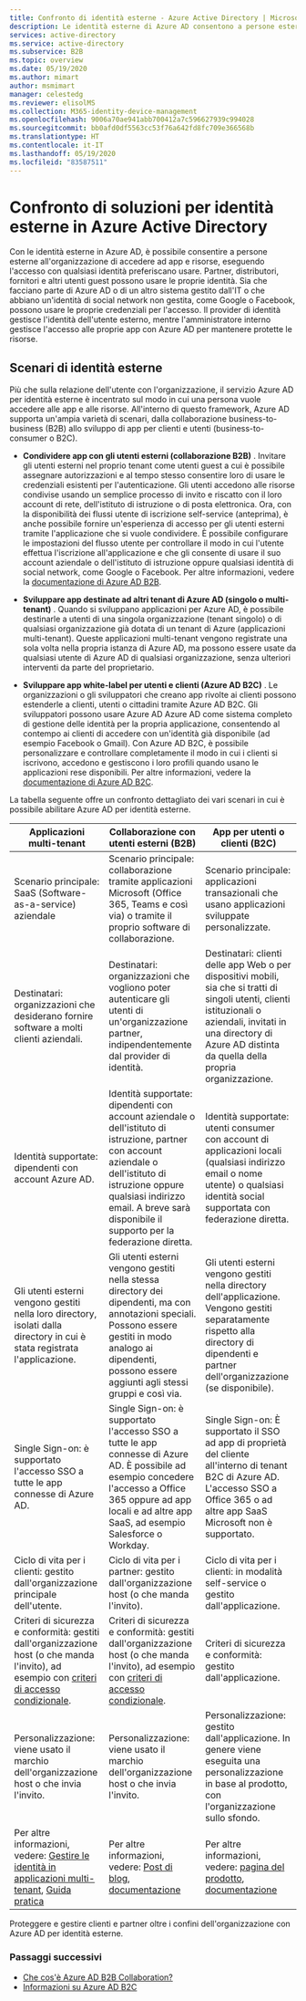 ```yaml
---
title: Confronto di identità esterne - Azure Active Directory | Microsoft Docs
description: Le identità esterne di Azure AD consentono a persone esterne all'organizzazione di accedere ad app e risorse usando la loro identità. Confrontare le soluzioni disponibili per identità esterne, tra cui la collaborazione B2B e B2C di Azure Active Directory.
services: active-directory
ms.service: active-directory
ms.subservice: B2B
ms.topic: overview
ms.date: 05/19/2020
ms.author: mimart
author: msmimart
manager: celestedg
ms.reviewer: elisolMS
ms.collection: M365-identity-device-management
ms.openlocfilehash: 9006a70ae941abb700412a7c596627939c994028
ms.sourcegitcommit: bb0afd0df5563cc53f76a642fd8fc709e366568b
ms.translationtype: HT
ms.contentlocale: it-IT
ms.lasthandoff: 05/19/2020
ms.locfileid: "83587511"
---
```

# <a name="compare-solutions-for-external-identities-in-azure-active-directory"></a>Confronto di soluzioni per identità esterne in Azure Active Directory

Con le identità esterne in Azure AD, è possibile consentire a persone esterne all'organizzazione di accedere ad app e risorse, eseguendo l'accesso con qualsiasi identità preferiscano usare. Partner, distributori, fornitori e altri utenti guest possono usare le proprie identità. Sia che facciano parte di Azure AD o di un altro sistema gestito dall'IT o che abbiano un'identità di social network non gestita, come Google o Facebook, possono usare le proprie credenziali per l'accesso. Il provider di identità gestisce l'identità dell'utente esterno, mentre l'amministratore interno gestisce l'accesso alle proprie app con Azure AD per mantenere protette le risorse. 

## <a name="external-identities-scenarios"></a>Scenari di identità esterne

Più che sulla relazione dell'utente con l'organizzazione, il servizio Azure AD per identità esterne è incentrato sul modo in cui una persona vuole accedere alle app e alle risorse. All'interno di questo framework, Azure AD supporta un'ampia varietà di scenari, dalla collaborazione business-to-business (B2B) allo sviluppo di app per clienti e utenti (business-to-consumer o B2C).

- **Condividere app con gli utenti esterni (collaborazione B2B)** . Invitare gli utenti esterni nel proprio tenant come utenti guest a cui è possibile assegnare autorizzazioni e al tempo stesso consentire loro di usare le credenziali esistenti per l'autenticazione. Gli utenti accedono alle risorse condivise usando un semplice processo di invito e riscatto con il loro account di rete, dell'istituto di istruzione o di posta elettronica. Ora, con la disponibilità dei flussi utente di iscrizione self-service (anteprima), è anche possibile fornire un'esperienza di accesso per gli utenti esterni tramite l'applicazione che si vuole condividere. È possibile configurare le impostazioni del flusso utente per controllare il modo in cui l'utente effettua l'iscrizione all'applicazione e che gli consente di usare il suo account aziendale o dell'istituto di istruzione oppure qualsiasi identità di social network, come Google o Facebook.  Per altre informazioni, vedere la [documentazione di Azure AD B2B](index.yml).

- **Sviluppare app destinate ad altri tenant di Azure AD (singolo o multi-tenant)** . Quando si sviluppano applicazioni per Azure AD, è possibile destinarle a utenti di una singola organizzazione (tenant singolo) o di qualsiasi organizzazione già dotata di un tenant di Azure (applicazioni multi-tenant). Queste applicazioni multi-tenant vengono registrate una sola volta nella propria istanza di Azure AD, ma possono essere usate da qualsiasi utente di Azure AD di qualsiasi organizzazione, senza ulteriori interventi da parte del proprietario.

- **Sviluppare app white-label per utenti e clienti (Azure AD B2C)** . Le organizzazioni o gli sviluppatori che creano app rivolte ai clienti possono estenderle a clienti, utenti o cittadini tramite Azure AD B2C. Gli sviluppatori possono usare Azure AD Azure AD come sistema completo di gestione delle identità per la propria applicazione, consentendo al contempo ai clienti di accedere con un'identità già disponibile (ad esempio Facebook o Gmail). Con Azure AD B2C, è possibile personalizzare e controllare completamente il modo in cui i clienti si iscrivono, accedono e gestiscono i loro profili quando usano le applicazioni rese disponibili. Per altre informazioni, vedere la [documentazione di Azure AD B2C](https://docs.microsoft.com/azure/active-directory-b2c/).

La tabella seguente offre un confronto dettagliato dei vari scenari in cui è possibile abilitare Azure AD per identità esterne.

| Applicazioni multi-tenant  | Collaborazione con utenti esterni (B2B) | App per utenti o clienti (B2C)  |
| ---- | --- | --- |
| Scenario principale: SaaS (Software-as-a-service) aziendale | Scenario principale: collaborazione tramite applicazioni Microsoft (Office 365, Teams e così via) o tramite il proprio software di collaborazione.  | Scenario principale: applicazioni transazionali che usano applicazioni sviluppate personalizzate.   |
| Destinatari: organizzazioni che desiderano fornire software a molti clienti aziendali.    | Destinatari: organizzazioni che vogliono poter autenticare gli utenti di un'organizzazione partner, indipendentemente dal provider di identità.    | Destinatari: clienti delle app Web o per dispositivi mobili, sia che si tratti di singoli utenti, clienti istituzionali o aziendali, invitati in una directory di Azure AD distinta da quella della propria organizzazione. |
| Identità supportate: dipendenti con account Azure AD. | Identità supportate: dipendenti con account aziendale o dell'istituto di istruzione, partner con account aziendale o dell'istituto di istruzione oppure qualsiasi indirizzo email. A breve sarà disponibile il supporto per la federazione diretta.      | Identità supportate: utenti consumer con account di applicazioni locali (qualsiasi indirizzo email o nome utente) o qualsiasi identità social supportata con federazione diretta.       |
| Gli utenti esterni vengono gestiti nella loro directory, isolati dalla directory in cui è stata registrata l'applicazione.    | Gli utenti esterni vengono gestiti nella stessa directory dei dipendenti, ma con annotazioni speciali. Possono essere gestiti in modo analogo ai dipendenti, possono essere aggiunti agli stessi gruppi e così via.    | Gli utenti esterni vengono gestiti nella directory dell'applicazione. Vengono gestiti separatamente rispetto alla directory di dipendenti e partner dell'organizzazione (se disponibile).  |
| Single Sign-on: è supportato l'accesso SSO a tutte le app connesse di Azure AD.          | Single Sign-on: è supportato l'accesso SSO a tutte le app connesse di Azure AD. È possibile ad esempio concedere l'accesso a Office 365 oppure ad app locali e ad altre app SaaS, ad esempio Salesforce o Workday.    | Single Sign-on: È supportato il SSO ad app di proprietà del cliente all'interno di tenant B2C di Azure AD. L'accesso SSO a Office 365 o ad altre app SaaS Microsoft non è supportato.    |
| Ciclo di vita per i clienti: gestito dall'organizzazione principale dell'utente.      | Ciclo di vita per i partner: gestito dall'organizzazione host (o che manda l'invito).    | Ciclo di vita per i clienti: in modalità self-service o gestito dall'applicazione.      |
| Criteri di sicurezza e conformità: gestiti dall'organizzazione host (o che manda l'invito), ad esempio con [criteri di accesso condizionale](https://docs.microsoft.com/azure/active-directory/b2b/conditional-access).           | Criteri di sicurezza e conformità: gestiti dall'organizzazione host (o che manda l'invito), ad esempio con [criteri di accesso condizionale](https://docs.microsoft.com/azure/active-directory/b2b/conditional-access). | Criteri di sicurezza e conformità: gestito dall'applicazione.        |
| Personalizzazione: viene usato il marchio dell'organizzazione host o che invia l'invito.   | Personalizzazione: viene usato il marchio dell'organizzazione host o che invia l'invito.    | Personalizzazione: gestito dall'applicazione. In genere viene eseguita una personalizzazione in base al prodotto, con l'organizzazione sullo sfondo.   |
| Per altre informazioni, vedere: [Gestire le identità in applicazioni multi-tenant](https://docs.microsoft.com/azure/architecture/multitenant-identity/), [Guida pratica](https://docs.microsoft.com/azure/active-directory/develop/howto-convert-app-to-be-multi-tenant) | Per altre informazioni, vedere: [Post di blog](https://blogs.technet.microsoft.com/enterprisemobility/2017/02/01/azure-ad-b2b-new-updates-make-cross-business-collab-easy/), [documentazione](what-is-b2b.md)                   | Per altre informazioni, vedere: [pagina del prodotto](https://azure.microsoft.com/services/active-directory-b2c/), [documentazione](https://docs.microsoft.com/azure/active-directory-b2c/)       |

Proteggere e gestire clienti e partner oltre i confini dell'organizzazione con Azure AD per identità esterne.

### <a name="next-steps"></a>Passaggi successivi

- [Che cos'è Azure AD B2B Collaboration?](what-is-b2b.md)
- [Informazioni su Azure AD B2C](https://docs.microsoft.com/azure/active-directory-b2c/overview)
